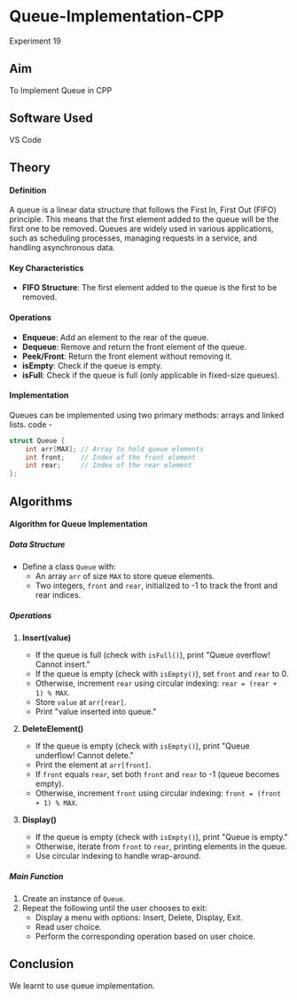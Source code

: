 # Queue-Implementation-CPP

Experiment 19

## Aim 
To Implement Queue in CPP

## Software Used 
VS Code

## Theory
#### Definition

A queue is a linear data structure that follows the First In, First Out (FIFO) principle. This means that the first element added to the queue will be the first one to be removed. Queues are widely used in various applications, such as scheduling processes, managing requests in a service, and handling asynchronous data.

#### Key Characteristics 

- **FIFO Structure**: The first element added to the queue is the first to be removed.
  
#### Operations

- **Enqueue**: Add an element to the rear of the queue.
- **Dequeue**: Remove and return the front element of the queue.
- **Peek/Front**: Return the front element without removing it.
- **isEmpty**: Check if the queue is empty.
- **isFull**: Check if the queue is full (only applicable in fixed-size queues).

#### Implementation

Queues can be implemented using two primary methods: arrays and linked lists.
code -
```cpp
struct Queue {
    int arr[MAX]; // Array to hold queue elements
    int front;    // Index of the front element
    int rear;     // Index of the rear element
};
```

## Algorithms
#### Algorithm for Queue Implementation

##### Data Structure
- Define a class `Queue` with:
  - An array `arr` of size `MAX` to store queue elements.
  - Two integers, `front` and `rear`, initialized to -1 to track the front and rear indices.

##### Operations

1. **Insert(value)**
   - If the queue is full (check with `isFull()`), print "Queue overflow! Cannot insert."
   - If the queue is empty (check with `isEmpty()`), set `front` and `rear` to 0.
   - Otherwise, increment `rear` using circular indexing: `rear = (rear + 1) % MAX`.
   - Store `value` at `arr[rear]`.
   - Print "value inserted into queue."

2. **DeleteElement()**
   - If the queue is empty (check with `isEmpty()`), print "Queue underflow! Cannot delete."
   - Print the element at `arr[front]`.
   - If `front` equals `rear`, set both `front` and `rear` to -1 (queue becomes empty).
   - Otherwise, increment `front` using circular indexing: `front = (front + 1) % MAX`.

3. **Display()**
   - If the queue is empty (check with `isEmpty()`), print "Queue is empty."
   - Otherwise, iterate from `front` to `rear`, printing elements in the queue.
   - Use circular indexing to handle wrap-around.

##### Main Function
1. Create an instance of `Queue`.
2. Repeat the following until the user chooses to exit:
   - Display a menu with options: Insert, Delete, Display, Exit.
   - Read user choice.
   - Perform the corresponding operation based on user choice.
  
## Conclusion
We learnt to use queue implementation.

